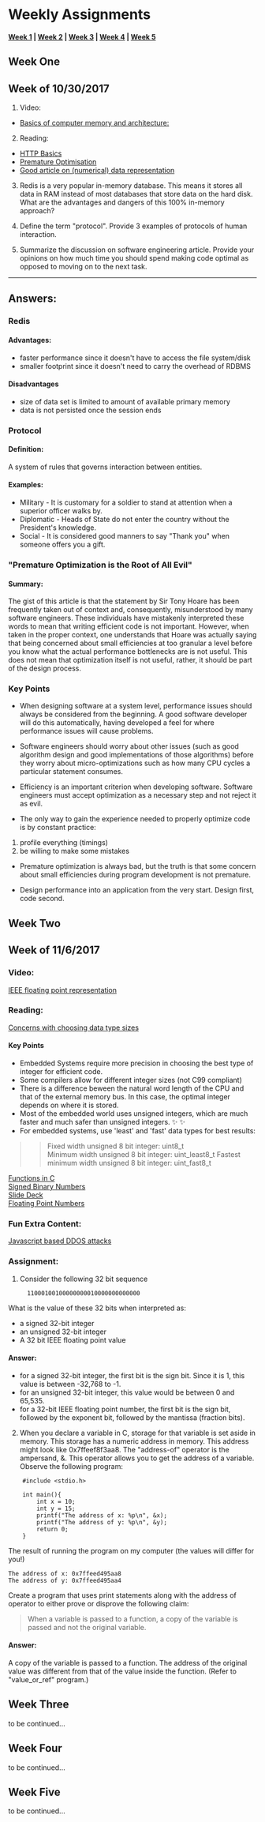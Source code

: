 # Weekly Assignments

#### [Week 1](#week-one) | [Week 2](#week-two) | [Week 3](#week-three) | [Week 4](#week-four) | [Week 5](#week-five)


## Week One  
## Week of 10/30/2017

1. Video:  
- [Basics of computer memory and architecture:](https://www.youtube.com/watch?v=xyBbocLXbNY) 

2. Reading:  
- [HTTP Basics](https://www.ntu.edu.sg/home/ehchua/programming/webprogramming/HTTP_Basics.html)  
- [Premature Optimisation](http://ubiquity.acm.org/article.cfm?id=1513451)  
- [Good article on (numerical) data representation](https://www.codementor.io/bennylope/it-makes-cents-data-representation-choices-d8vd7l2uh) 

3. Redis is a very popular in-memory database. This means it stores all data in RAM instead of most databases that store data on the hard disk. What are the advantages and dangers of this 100% in-memory approach? 

1. Define the term "protocol". Provide 3 examples of protocols of human interaction.
  
1. Summarize the discussion on software engineering article. Provide your opinions on how much time you should spend making code optimal as opposed to moving on to the next task. 

---
## Answers:
### Redis
#### Advantages:
- faster performance since it doesn't have to access the file system/disk
- smaller footprint since it doesn't need to carry the overhead of RDBMS

#### Disadvantages
- size of data set is limited to amount of available primary memory
- data is not persisted once the session ends

### Protocol
#### Definition:
A system of rules that governs interaction between entities. 

#### Examples:
- Military - It is customary for a soldier to stand at attention when a superior officer walks by.
- Diplomatic - Heads of State do not enter the country without the President's knowledge.
- Social - It is considered good manners to say "Thank you" when someone offers you a gift.

### "Premature Optimization is the Root of All Evil"
#### Summary:
The gist of this article is that the statement by Sir Tony Hoare has been frequently taken out of context and, consequently, misunderstood by many software engineers. These individuals have mistakenly interpreted these words to mean that writing efficient code is not important. However, when taken in the proper context, one understands that Hoare was actually saying that being concerned about small efficiencies at too granular a level before you know what the actual performance bottlenecks are is not useful. This does not mean that optimization itself is not useful, rather, it should be part of the design process.

### Key Points
- When designing software at a system level, performance issues should always be considered from the beginning. A good software developer will do this automatically, having developed a feel for where performance issues will cause problems.

- Software engineers should worry about other issues (such as good algorithm design and good implementations of those algorithms) before they worry about micro-optimizations such as how many CPU cycles a particular statement consumes.

- Efficiency is an important criterion when developing software. Software engineers must accept optimization as a necessary step and not reject it as evil.

- The only way to gain the experience needed to properly optimize code is by constant practice: 
1. profile everything (timings) 
1. be willing to make some mistakes 

- Premature optimization is always bad, but the truth is that some concern about small efficiencies during program development is not premature.

- Design performance into an application from the very start. Design first, code second. 


## Week Two
## Week of 11/6/2017 
### Video:
[IEEE floating point representation](https://www.youtube.com/watch?v=8afbTaA-gOQ)

### Reading:
[Concerns with choosing data type sizes](https://embeddedgurus.com/stack-overflow/2008/06/efficient-c-tips-1-choosing-the-correct-integer-size/)  
#### Key Points
- Embedded Systems require more precision in choosing the best type of integer for efficient code.
- Some compilers allow for different integer sizes (not C99 compliant)
- There is a difference beween the natural word length of the CPU and that of the external memory bus. In this case, the optimal integer depends on where it is stored. 
- Most of the embedded world uses unsigned integers, which are much faster and much safer than unsigned integers. :sparkles: :sparkles: 
- For embedded systems, use 'least' and 'fast' data types for best results: 
>> Fixed width unsigned 8 bit integer: uint8_t  
>> Minimum width unsigned 8 bit integer: uint_least8_t 
>> Fastest minimum width unsigned 8 bit integer: uint_fast8_t 

[Functions in C](https://beginnersbook.com/2014/01/c-functions-examples/)  
[Signed Binary Numbers](http://www.electronics-tutorials.ws/binary/signed-binary-numbers.html)  
[Slide Deck](https://www.slideshare.net/sunilos/c-basics-61019377)  
[Floating Point Numbers](https://docs.python.org/2/tutorial/floatingpoint.html)  

### Fun Extra Content:
[Javascript based DDOS attacks](https://blog.cloudflare.com/an-introduction-to-javascript-based-ddos/)

### Assignment:
1) Consider the following 32 bit sequence

         11000100100000000010000000000000

What is the value of these 32 bits when interpreted as:

* a signed 32-bit integer  
* an unsigned 32-bit integer 
* A 32 bit IEEE floating point value 

#### Answer:
* for a signed 32-bit integer, the first bit is the sign bit. Since it is 1, this value is between -32,768 to -1.  
* for an unsigned 32-bit integer, this value would be between 0 and 65,535. 
* for a 32-bit IEEE floating point number, the first bit is the sign bit, followed by the exponent bit, followed by the mantissa (fraction bits). 

2) When you declare a variable in C, storage for that variable is set aside in memory. This storage has a numeric address in memory. This address might look like 0x7ffeef8f3aa8. The "address-of" operator is the ampersand, &. This operator allows you to get the address of a variable. Observe the following program:

``` 
	#include <stdio.h>

	int main(){
	    int x = 10;
	    int y = 15;
	    printf("The address of x: %p\n", &x);
	    printf("The address of y: %p\n", &y);
	    return 0;
	}
``` 

The result of running the program on my computer (the values will differ for you!)

	The address of x: 0x7ffeed495aa8
	The address of y: 0x7ffeed495aa4

Create a program that uses print statements along with the address of operator to either prove or disprove the following claim:

> When a variable is passed to a function, a copy of the variable is passed and not the original variable.

#### Answer:
A copy of the variable is passed to a function. The address of the original value was different from that of the value inside the function. (Refer to "value_or_ref" program.)

## Week Three
to be continued...


## Week Four
to be continued...


## Week Five
to be continued...
